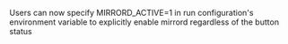 Users can now specify MIRRORD_ACTIVE=1 in run configuration's environment
  variable to explicitly enable mirrord regardless of the button status